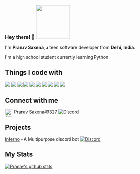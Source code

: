 ### Hey there! 👋        <img src="https://komarev.com/ghpvc/?username=Pranav-Saxena&style=flat&label=Profile+Views&color=blue" width="110">

I'm **Pranav Saxena**, a teen software developer from **Delhi, India**.

I'm a high school student currently learning Python <img src = "https://i.imgur.com/ml09ccU.png" width="14">

## Things I code with
  ![](https://img.shields.io/badge/Code-Python-informational?style=flat&logo=python&logoColor=white&color=2bbc8a)
  ![](https://img.shields.io/badge/Code-Arduino-informational?style=flat&logo=arduino&logoColor=white&color=2bbc8a)
  ![](https://img.shields.io/badge/Database-SQL-informational?style=flat-square&logo=sql&logoColor=2bbc8a)
  ![](https://img.shields.io/badge/Database-MongoDB-informational?style=flat-square&logo=mongodb&logoColor=2bbc8a)
  ![](https://img.shields.io/badge/Tools-Git-informational?style=flat-square&logo=git&logoColor=2bbc8a)
  ![](https://img.shields.io/badge/Tools-Github_Actions-informational?style=flat-square&logo=github-actions&logoColor=2bbc8a)
  ![](https://img.shields.io/badge/Editor-IntelliJ_IDEA-informational?style=flat&logo=intellij-idea&logoColor=white&color=2bbc8a)
  ![](https://img.shields.io/badge/Editor-VS_Code-informational?style=flat&logo=vscode&logoColor=white&color=2bbc8a)
  ![](https://img.shields.io/badge/Cloud-Digital_Ocean-informational?style=flat&logo=digitalocean&logoColor=white&color=2bbc8a)
  ![](https://img.shields.io/badge/OS-Windows-informational?style=flat&logo=windows&logoColor=white&color=2bbc8a)
                                
  
## Connect with me
  <img align="left" alt="Discord" width="26px" src="https://discord.com/assets/f8389ca1a741a115313bede9ac02e2c0.svg"/> Pranav Saxena#9327 
  [![Discord](https://img.shields.io/discord/833364768076988458?color=%237289DA&label=Inferno%20Community&logo=discord&logoColor=white)](https://discord.gg/tTr6DvyRCH)             
## Projects
  [Inferno](https://discord.com/api/oauth2/authorize?client_id=808690602358079508&permissions=4294967287&scope=bot) - A Multipurpose discord bot [![Discord](https://img.shields.io/discord/833364768076988458?color=%237289DA&label=Inferno%20Community&logo=discord&logoColor=white)](https://discord.gg/tTr6DvyRCH) 
  
## My Stats
  [![Pranav's github stats](https://github-readme-stats.vercel.app/api?username=Pranav-Saxena&count_private=true&include_all_commits=true&theme=radical)](https://github.com/Pranav-Saxena)
